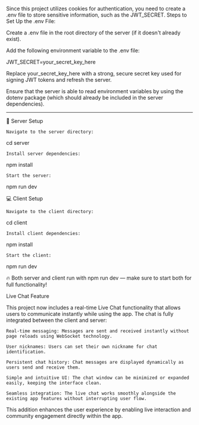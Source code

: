 Since this project utilizes cookies for authentication, you need to create a .env file to store sensitive information, such as the JWT_SECRET. Steps to Set Up the .env File:

Create a .env file in the root directory of the server (if it doesn't already exist).

Add the following environment variable to the .env file:

JWT_SECRET=your_secret_key_here

Replace your_secret_key_here with a strong, secure secret key used for signing JWT tokens and refresh the server.

Ensure that the server is able to read environment variables by using the dotenv package (which should already be included in the server dependencies).


---


🚀 Server Setup

    Navigate to the server directory:

cd server

    Install server dependencies:

npm install

    Start the server:

npm run dev

💻 Client Setup

    Navigate to the client directory:

cd client

    Install client dependencies:

npm install

    Start the client:

npm run dev

🔥 Both server and client run with npm run dev — make sure to start both for full functionality!






Live Chat Feature

This project now includes a real-time Live Chat functionality that allows users to communicate instantly while using the app. The chat is fully integrated between the client and server:

    Real-time messaging: Messages are sent and received instantly without page reloads using WebSocket technology.

    User nicknames: Users can set their own nickname for chat identification.

    Persistent chat history: Chat messages are displayed dynamically as users send and receive them.

    Simple and intuitive UI: The chat window can be minimized or expanded easily, keeping the interface clean.

    Seamless integration: The live chat works smoothly alongside the existing app features without interrupting user flow.

This addition enhances the user experience by enabling live interaction and community engagement directly within the app.
